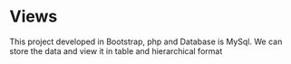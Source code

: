 # Views
This project developed in Bootstrap, php and Database is MySql. We can store the data and view it in table and hierarchical format
